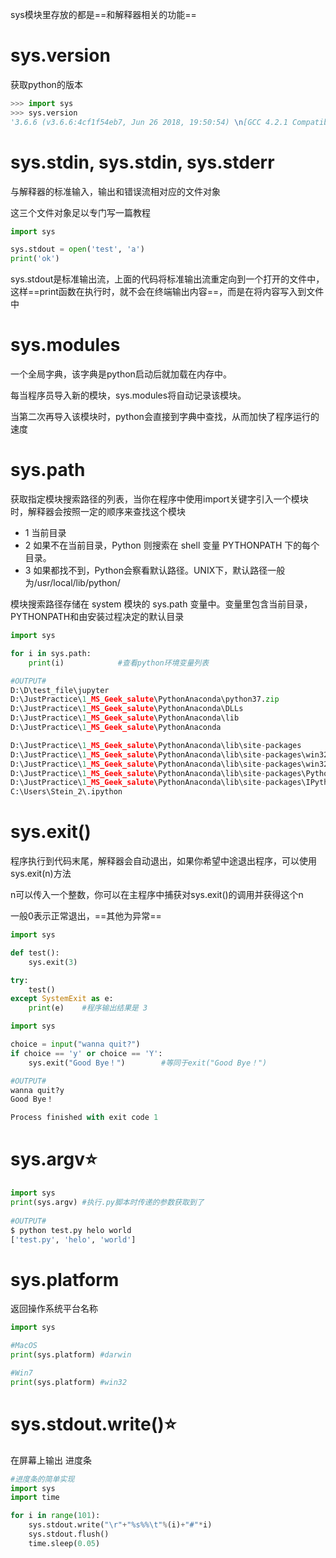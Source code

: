 sys模块里存放的都是==和解释器相关的功能==



# sys.version

获取python的版本

```python
>>> import sys
>>> sys.version
'3.6.6 (v3.6.6:4cf1f54eb7, Jun 26 2018, 19:50:54) \n[GCC 4.2.1 Compatible Apple LLVM 6.0 (clang-600.0.57)]'
```



# sys.stdin, sys.stdin, sys.stderr

与解释器的标准输入，输出和错误流相对应的文件对象

这三个文件对象足以专门写一篇教程

```python
import sys

sys.stdout = open('test', 'a')
print('ok')
```

sys.stdout是标准输出流，上面的代码将标准输出流重定向到一个打开的文件中，这样==print函数在执行时，就不会在终端输出内容==，而是在将内容写入到文件中



# sys.modules

一个全局字典，该字典是python启动后就加载在内存中。

每当程序员导入新的模块，sys.modules将自动记录该模块。

当第二次再导入该模块时，python会直接到字典中查找，从而加快了程序运行的速度





# sys.path

获取指定模块搜索路径的列表，当你在程序中使用import关键字引入一个模块时，解释器会按照一定的顺序来查找这个模块

- 1 当前目录
- 2 如果不在当前目录，Python 则搜索在 shell 变量 PYTHONPATH 下的每个目录。
- 3 如果都找不到，Python会察看默认路径。UNIX下，默认路径一般为/usr/local/lib/python/

模块搜索路径存储在 system 模块的 sys.path 变量中。变量里包含当前目录，PYTHONPATH和由安装过程决定的默认目录

```python
import sys

for i in sys.path:        
    print(i)            #查看python环境变量列表

#OUTPUT#
D:\D\test_file\jupyter
D:\JustPractice\1_MS_Geek_salute\PythonAnaconda\python37.zip
D:\JustPractice\1_MS_Geek_salute\PythonAnaconda\DLLs
D:\JustPractice\1_MS_Geek_salute\PythonAnaconda\lib
D:\JustPractice\1_MS_Geek_salute\PythonAnaconda

D:\JustPractice\1_MS_Geek_salute\PythonAnaconda\lib\site-packages
D:\JustPractice\1_MS_Geek_salute\PythonAnaconda\lib\site-packages\win32
D:\JustPractice\1_MS_Geek_salute\PythonAnaconda\lib\site-packages\win32\lib
D:\JustPractice\1_MS_Geek_salute\PythonAnaconda\lib\site-packages\Pythonwin
D:\JustPractice\1_MS_Geek_salute\PythonAnaconda\lib\site-packages\IPython\extensions
C:\Users\Stein_2\.ipython
```





# sys.exit()

程序执行到代码末尾，解释器会自动退出，如果你希望中途退出程序，可以使用sys.exit(n)方法

n可以传入一个整数，你可以在主程序中捕获对sys.exit()的调用并获得这个n

一般0表示正常退出，==其他为异常==

```python
import sys

def test():
    sys.exit(3)

try:
    test()
except SystemExit as e:
    print(e)	#程序输出结果是 3
```

```python
import sys

choice = input("wanna quit?")
if choice == 'y' or choice == 'Y':
    sys.exit("Good Bye！")        #等同于exit("Good Bye！")

#OUTPUT#
wanna quit?y
Good Bye！

Process finished with exit code 1
```





# sys.argv⭐

```python
import sys
print(sys.argv) #执行.py脚本时传递的参数获取到了
 
#OUTPUT#
$ python test.py helo world
['test.py', 'helo', 'world']  
```







# sys.platform

返回操作系统平台名称

```python
import sys

#MacOS
print(sys.platform) #darwin

#Win7
print(sys.platform) #win32
```





# sys.stdout.write()⭐

在屏幕上输出 进度条

```python
#进度条的简单实现
import sys
import time

for i in range(101):
    sys.stdout.write("\r"+"%s%%\t"%(i)+"#"*i)
    sys.stdout.flush()
    time.sleep(0.05)
```

